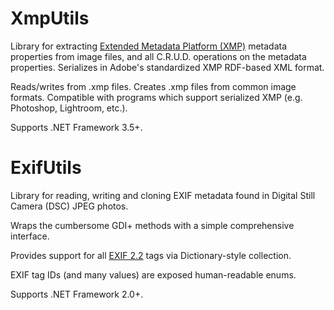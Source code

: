 # XmpUtils #

Library for extracting [Extended Metadata Platform (XMP)](http://www.adobe.com/devnet/xmp/)  metadata properties from image files, and all C.R.U.D. operations on the metadata properties. Serializes in Adobe's standardized XMP RDF-based XML format.

Reads/writes from .xmp files. Creates .xmp files from common image formats. Compatible with programs which support serialized XMP (e.g. Photoshop, Lightroom, etc.).

Supports .NET Framework 3.5+.

# ExifUtils #

Library for reading, writing and cloning EXIF metadata found in Digital Still Camera (DSC) JPEG photos.

Wraps the cumbersome GDI+ methods with a simple comprehensive interface.

Provides support for all [EXIF 2.2](http://www.exif.org/specifications.html) tags via Dictionary-style collection.

EXIF tag IDs (and many values) are exposed human-readable enums.

Supports .NET Framework 2.0+.